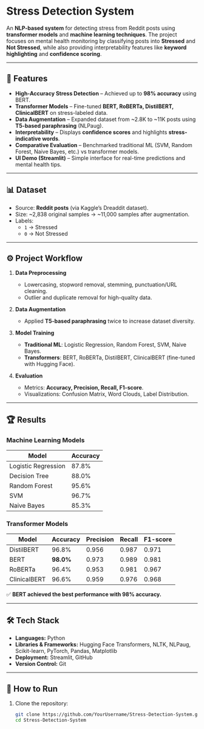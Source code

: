 # Stress Detection System  

An **NLP-based system** for detecting stress from Reddit posts using **transformer models** and **machine learning techniques**. The project focuses on mental health monitoring by classifying posts into **Stressed** and **Not Stressed**, while also providing interpretability features like **keyword highlighting** and **confidence scoring**.  

---

## 📌 Features  
- **High-Accuracy Stress Detection** – Achieved up to **98% accuracy** using BERT.  
- **Transformer Models** – Fine-tuned **BERT, RoBERTa, DistilBERT, ClinicalBERT** on stress-labeled data.  
- **Data Augmentation** – Expanded dataset from ~2.8K to ~11K posts using **T5-based paraphrasing** (NLPaug).  
- **Interpretability** – Displays **confidence scores** and highlights **stress-indicative words**.  
- **Comparative Evaluation** – Benchmarked traditional ML (SVM, Random Forest, Naive Bayes, etc.) vs transformer models.  
- **UI Demo (Streamlit)** – Simple interface for real-time predictions and mental health tips.  

---

## 📊 Dataset  
- Source: **Reddit posts** (via Kaggle’s Dreaddit dataset).  
- Size: ~2,838 original samples → ~11,000 samples after augmentation.  
- Labels:  
  - `1` → Stressed  
  - `0` → Not Stressed  

---

## ⚙️ Project Workflow  

1. **Data Preprocessing**  
   - Lowercasing, stopword removal, stemming, punctuation/URL cleaning.  
   - Outlier and duplicate removal for high-quality data.  

2. **Data Augmentation**  
   - Applied **T5-based paraphrasing** twice to increase dataset diversity.  

3. **Model Training**  
   - **Traditional ML**: Logistic Regression, Random Forest, SVM, Naive Bayes.  
   - **Transformers**: BERT, RoBERTa, DistilBERT, ClinicalBERT (fine-tuned with Hugging Face).  

4. **Evaluation**  
   - Metrics: **Accuracy, Precision, Recall, F1-score**.  
   - Visualizations: Confusion Matrix, Word Clouds, Label Distribution.  

---

## 🏆 Results  

### Machine Learning Models  
| Model              | Accuracy |  
|--------------------|----------|  
| Logistic Regression | 87.8% |  
| Decision Tree       | 88.0% |  
| Random Forest       | 95.6% |  
| SVM                 | 96.7% |  
| Naive Bayes         | 85.3% |  

### Transformer Models  
| Model        | Accuracy | Precision | Recall | F1-score |  
|--------------|----------|-----------|--------|----------|  
| DistilBERT   | 96.8% | 0.956 | 0.987 | 0.971 |  
| BERT         | **98.0%** | 0.973 | 0.989 | 0.981 |  
| RoBERTa      | 96.4% | 0.953 | 0.981 | 0.967 |  
| ClinicalBERT | 96.6% | 0.959 | 0.976 | 0.968 |  

✅ **BERT achieved the best performance with 98% accuracy.**  

---

## 🛠️ Tech Stack  
- **Languages:** Python  
- **Libraries & Frameworks:** Hugging Face Transformers, NLTK, NLPaug, Scikit-learn, PyTorch, Pandas, Matplotlib  
- **Deployment:** Streamlit, GitHub  
- **Version Control:** Git  

---

## 🚀 How to Run  

1. Clone the repository:  
   ```bash
   git clone https://github.com/YourUsername/Stress-Detection-System.git
   cd Stress-Detection-System
